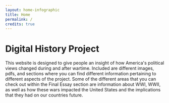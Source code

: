 ```yaml
---
layout: home-infographic
title: Home
permalink: /
credits: true
---
```


# Digital History Project

This website is designed to give people an insight of how America's political views changed during and after wartime. Included are different images, pdfs, and sections where you can find different information pertaining to different aspects of the project. Some of the different areas that you can check out within the Final Essay section are information about WWI, WWII, as well as how these wars impacted the United States and the implications that they had on our countries future.
